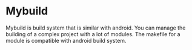 Mybuild
=======

Mybuild is build system that is similar with android. You can manage the building of a complex project with a lot of modules. The makefile for a module is compatible with android build system.